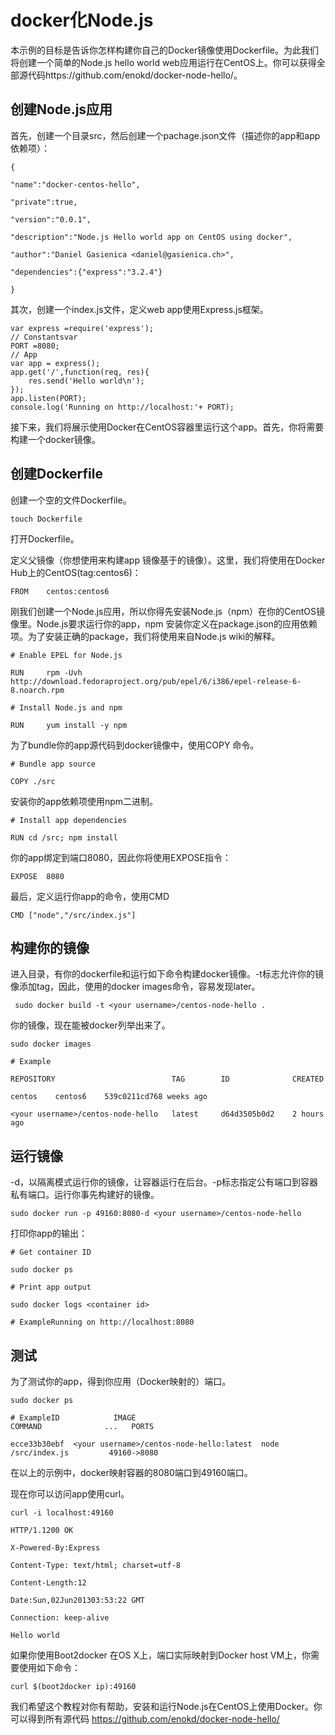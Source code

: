 # docker化Node.js

本示例的目标是告诉你怎样构建你自己的Docker镜像使用Dockerfile。为此我们将创建一个简单的Node.js hello world web应用运行在CentOS上。你可以获得全部源代码https://github.com/enokd/docker-node-hello/。

## 创建Node.js应用

首先，创建一个目录src，然后创建一个pachage.json文件（描述你的app和app依赖项）：

	{

    "name":"docker-centos-hello",

    "private":true,

    "version":"0.0.1",

    "description":"Node.js Hello world app on CentOS using docker",

    "author":"Daniel Gasienica <daniel@gasienica.ch>",

    "dependencies":{"express":"3.2.4"}

	}

其次，创建一个index.js文件，定义web app使用Express.js框架。

	var express =require('express');
	// Constantsvar 
	PORT =8080;
	// App
	var app = express();
	app.get('/',function(req, res){  
		res.send('Hello world\n');
	});
	app.listen(PORT);
	console.log('Running on http://localhost:'+ PORT);

接下来，我们将展示使用Docker在CentOS容器里运行这个app。首先，你将需要构建一个docker镜像。

## 创建Dockerfile

创建一个空的文件Dockerfile。

	touch Dockerfile

打开Dockerfile。

定义父镜像（你想使用来构建app 镜像基于的镜像）。这里，我们将使用在Docker Hub上的CentOS(tag:centos6)：

	FROM    centos:centos6

刚我们创建一个Node.js应用，所以你得先安装Node.js（npm）在你的CentOS镜像里。Node.js要求运行你的app，npm 安装你定义在package.json的应用依赖项。为了安装正确的package，我们将使用来自Node.js wiki的解释。

	# Enable EPEL for Node.js

	RUN     rpm -Uvh http://download.fedoraproject.org/pub/epel/6/i386/epel-release-6-8.noarch.rpm

	# Install Node.js and npm

	RUN     yum install -y npm

为了bundle你的app源代码到docker镜像中，使用COPY 命令。

	# Bundle app source

	COPY ./src

安装你的app依赖项使用npm二进制。

	# Install app dependencies

	RUN cd /src; npm install

你的app绑定到端口8080，因此你将使用EXPOSE指令：

	EXPOSE  8080

最后，定义运行你app的命令，使用CMD

	CMD ["node","/src/index.js"]

## 构建你的镜像

进入目录，有你的dockerfile和运行如下命令构建docker镜像。-t标志允许你的镜像添加tag，因此，使用的docker images命令，容易发现later。

	 sudo docker build -t <your username>/centos-node-hello .

你的镜像，现在能被docker列举出来了。

	sudo docker images

	# Example

	REPOSITORY                          TAG        ID              CREATED

	centos    centos6    539c0211cd768 weeks ago

	<your username>/centos-node-hello   latest     d64d3505b0d2    2 hours ago

## 运行镜像

-d，以隔离模式运行你的镜像，让容器运行在后台。-p标志指定公有端口到容器私有端口。运行你事先构建好的镜像。

	sudo docker run -p 49160:8080-d <your username>/centos-node-hello

打印你app的输出：

	# Get container ID

	sudo docker ps

	# Print app output

	sudo docker logs <container id>

	# ExampleRunning on http://localhost:8080

## 测试

为了测试你的app，得到你应用（Docker映射的）端口。

	sudo docker ps

	# ExampleID            IMAGE                                     COMMAND              ...   PORTS

	ecce33b30ebf  <your username>/centos-node-hello:latest  node /src/index.js         49160->8080

在以上的示例中，docker映射容器的8080端口到49160端口。

现在你可以访问app使用curl。

	curl -i localhost:49160

	HTTP/1.1200 OK

	X-Powered-By:Express

	Content-Type: text/html; charset=utf-8

	Content-Length:12

	Date:Sun,02Jun201303:53:22 GMT

	Connection: keep-alive

	Hello world

如果你使用Boot2docker 在OS X上，端口实际映射到Docker host VM上，你需要使用如下命令：

	curl $(boot2docker ip):49160

我们希望这个教程对你有帮助，安装和运行Node.js在CentOS上使用Docker。你可以得到所有源代码 https://github.com/enokd/docker-node-hello/

